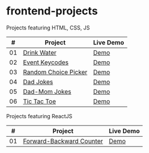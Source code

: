 # frontend-projects

Projects featuring HTML, CSS, JS

|  #  | Project                                                                                                    | Live Demo                                                                        |
| :-: | ---------------------------------------------------------------------------------------------------------- | -------------------------------------------------------------------------------- |
| 01  | [Drink Water](https://github.com/aswathy-kr/frontend-projects/tree/main/Drink%20Water)                     | [Demo](https://aswathy-kr.github.io/frontend-projects/Drink%20Water/)            |
| 02  | [Event Keycodes](https://github.com/aswathy-kr/frontend-projects/tree/main/Event%20Keycodes)               | [Demo](https://aswathy-kr.github.io/frontend-projects/Event%20Keycodes/)         |
| 03  | [Random Choice Picker](https://github.com/aswathy-kr/frontend-projects/tree/main/Random%20Choice%20Picker) | [Demo](https://aswathy-kr.github.io/frontend-projects/Random%20Choice%20Picker/) |
| 04  | [Dad Jokes](https://github.com/aswathy-kr/frontend-projects/tree/main/Dad%20Jokes)                         | [Demo](https://aswathy-kr.github.io/frontend-projects/Dad%20Jokes/)              |
| 05  | [Dad-Mom Jokes](https://github.com/aswathy-kr/frontend-projects/tree/main/Dad-Mom%20Jokes)                 | [Demo](https://aswathy-kr.github.io/frontend-projects/Dad-Mom%20Jokes/)          |
| 06  | [Tic Tac Toe](https://github.com/aswathy-kr/frontend-projects/tree/main/Tic-Tac-Toe)                       | [Demo](https://aswathy-kr.github.io/frontend-projects/Tic-Tac-Toe/)              |

Projects featuring ReactJS

|  #  | Project                                                                                                        | Live Demo                                                      |
| :-: | -------------------------------------------------------------------------------------------------------------- | -------------------------------------------------------------- |
| 01  | [Forward-Backward Counter](https://github.com/aswathy-kr/frontend-projects/tree/main/forward-backward-counter) | [Demo](https://aswathy-kr.github.io/forward-backward-counter/) |
